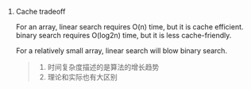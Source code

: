 1. Cache tradeoff

   For an array, linear search requires O(n) time, but it is cache efficient. 
   binary search requires O(log2n) time, but it is less cache-friendly.

   For a relatively small array, linear search will blow binary search. 

   > 1. 时间复杂度描述的是算法的增长趋势
   > 2. 理论和实际也有大区别

